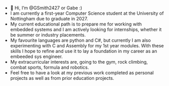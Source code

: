 - 👋 Hi, I’m @GSmith2427 or Gabe :)
- I am currently a first-year Computer Science student at the University of Nottingham due to graduate in 2027.
- My current educational path is to prepare me for working with embedded systems and I am actively looking for internships, whether it be summer or industry placements.
- My favourite languages are python and C#, but currently I am also experimenting with C and Assembly for my 1st year modules. With these skills I hope to refine and use it to lay a foundation in my career as an embeeded sys engineer.
- My extracurricular interests are, going to the gym, rock climbing, combat sports, formula and robotics.
- Feel free to have a look at my previous work completed as personal projects as well as from prior education projects.
